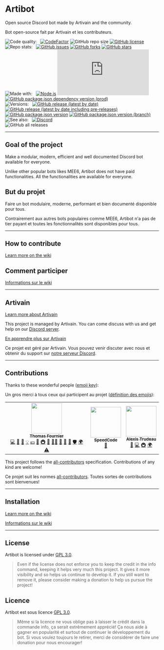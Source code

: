 # Artibot
Open source Discord bot made by Artivain and the community.

Bot open-source fait par Artivain et les contributeurs.

![Code quality:](https://img.shields.io/badge/Code%20quality-%3A-gray?style=flat-square)&nbsp;&nbsp;
[![CodeFactor](https://www.codefactor.io/repository/github/artivain/artibot/badge?style=flat-square)](https://www.codefactor.io/repository/github/artivain/artibot)
![GitHub repo size](https://img.shields.io/github/repo-size/Artivain/artibot?style=flat-square)
[![GitHub license](https://img.shields.io/github/license/Artivain/artibot?style=flat-square)](https://github.com/Artivain/artibot/blob/main/LICENSE)
<br>
![Repo stats:](https://img.shields.io/badge/Repo%20stats-%3A-gray?style=flat-square)&nbsp;&nbsp;
[![GitHub issues](https://img.shields.io/github/issues/Artivain/artibot?style=flat-square)](https://github.com/Artivain/artibot/issues)
[![GitHub forks](https://img.shields.io/github/forks/Artivain/artibot?style=flat-square)](https://github.com/Artivain/artibot/network)
[![GitHub stars](https://img.shields.io/github/stars/Artivain/artibot?style=flat-square)](https://github.com/Artivain/artibot/stargazers)
<br>
![Made with:](https://img.shields.io/badge/Made%20with-%3A-gray?style=flat-square)&nbsp;&nbsp;
[![Node.js](https://img.shields.io/badge/Node.js-16.13.1-blue?style=flat-square)](https://github.com/Artivain/artibot/blob/main/.node-version)
[![GitHub package.json dependency version (prod)](https://img.shields.io/github/package-json/dependency-version/Artivain/artibot/discord.js?style=flat-square)](https://discord.js.org/#/)
[![GitHub package.json dependency version (prod)](https://img.shields.io/github/package-json/dependency-version/Artivain/artibot/axios?style=flat-square)](https://axios-http.com/)
<br>
![Versions:](https://img.shields.io/badge/Versions-%3A-gray?style=flat-square)&nbsp;&nbsp;
[![GitHub release (latest by date)](https://img.shields.io/github/v/release/Artivain/artibot?label=latest&style=flat-square&color=green)](https://github.com/Artivain/artibot/releases/latest)
[![GitHub release (latest by date including pre-releases)](https://img.shields.io/github/v/release/Artivain/artibot?color=yellow&include_prereleases&label=beta&style=flat-square)](https://github.com/Artivain/artibot/releases)
[![GitHub package.json version](https://img.shields.io/github/package-json/v/Artivain/artibot?color=orange&label=alpha&style=flat-square)](https://github.com/Artivain/artibot)
[![GitHub package.json version (branch)](https://img.shields.io/github/package-json/v/Artivain/artibot/unstable?color=red&label=unstable&style=flat-square)](https://github.com/Artivain/artibot/tree/unstable)
<br>
![See also:](https://img.shields.io/badge/See%20also-%3A-gray?style=flat-square)&nbsp;&nbsp;
[![Discord](https://img.shields.io/discord/784679956717240391?label=Discord%20support%20server&style=flat-square)](https://discord.artivain.com)
<br>
![GitHub all releases](https://img.shields.io/github/downloads/Artivain/artibot/total?label=total%20downloads&style=flat-square)

---

## Goal of the project
Make a modular, modern, efficient and well documented Discord bot available for everyone.

Unlike other popular bots likes MEE6, Artibot does not have paid functionalities. All the functionalities are available for everyone.

## But du projet

Faire un bot modulaire, moderne, performant et bien documenté disponible pour tous. 

Contrairement aux autres bots populaires comme MEE6, Artibot n'a pas de tier payant et toutes les fonctionnalités sont disponibles pour tous.

---

## How to contribute
[Learn more on the wiki](https://github.com/Artivain/artibot/wiki/Comment-participer)

## Comment participer
[Informations sur le wiki](https://github.com/Artivain/artibot/wiki/Comment-participer)

---

## Artivain
[Learn more about Artivain](https://artivain.com/)

This project is managed by Artivain. You can come discuss with us and get help on our [Discord server](https://discord.artivain.com/).

[En apprendre plus sur Artivain](https://artivain.com/)

Ce projet est géré par Artivain. Vous pouvez venir discuter avec nous et obtenir du support sur [notre serveur Discord](https://discord.artivain.com/).

---

## Contributions

Thanks to these wonderful people ([emoji key](https://allcontributors.org/docs/en/emoji-key)):

Un gros merci à tous ceux qui participent au projet ([définition des emojis](https://allcontributors.org/docs/en/emoji-key)):

<!-- ALL-CONTRIBUTORS-LIST:START - Do not remove or modify this section -->
<!-- prettier-ignore-start -->
<!-- markdownlint-disable -->
<table>
  <tr>
    <td align="center"><a href="https://artivain.com"><img src="https://avatars.githubusercontent.com/u/42936037?v=4?s=100" width="100px;" alt=""/><br /><sub><b>Thomas Fournier</b></sub></a><br /><a href="https://github.com/Artivain/artibot/commits?author=GoudronViande24" title="Code">💻</a> <a href="https://github.com/Artivain/artibot/commits?author=GoudronViande24" title="Documentation">📖</a> <a href="#design-GoudronViande24" title="Design">🎨</a> <a href="#example-GoudronViande24" title="Examples">💡</a> <a href="#financial-GoudronViande24" title="Financial">💵</a> <a href="#ideas-GoudronViande24" title="Ideas, Planning, & Feedback">🤔</a> <a href="#infra-GoudronViande24" title="Infrastructure (Hosting, Build-Tools, etc)">🚇</a> <a href="#maintenance-GoudronViande24" title="Maintenance">🚧</a> <a href="#mentoring-GoudronViande24" title="Mentoring">🧑‍🏫</a> <a href="#projectManagement-GoudronViande24" title="Project Management">📆</a> <a href="#question-GoudronViande24" title="Answering Questions">💬</a> <a href="https://github.com/Artivain/artibot/pulls?q=is%3Apr+reviewed-by%3AGoudronViande24" title="Reviewed Pull Requests">👀</a> <a href="#security-GoudronViande24" title="Security">🛡️</a> <a href="#translation-GoudronViande24" title="Translation">🌍</a> <a href="https://github.com/Artivain/artibot/commits?author=GoudronViande24" title="Tests">⚠️</a></td>
    <td align="center"><a href="https://github.com/SpeedCode210"><img src="https://avatars.githubusercontent.com/u/66476312?v=4?s=100" width="100px;" alt=""/><br /><sub><b>SpeedCode</b></sub></a><br /><a href="https://github.com/Artivain/artibot/issues?q=author%3ASpeedCode210" title="Bug reports">🐛</a></td>
    <td align="center"><a href="https://zariaa.tk"><img src="https://avatars.githubusercontent.com/u/75556887?v=4?s=100" width="100px;" alt=""/><br /><sub><b>Alexis Trudeau</b></sub></a><br /><a href="https://github.com/Artivain/artibot/issues?q=author%3AZariaa27" title="Bug reports">🐛</a> <a href="https://github.com/Artivain/artibot/commits?author=Zariaa27" title="Code">💻</a> <a href="#infra-Zariaa27" title="Infrastructure (Hosting, Build-Tools, etc)">🚇</a> <a href="#translation-Zariaa27" title="Translation">🌍</a></td>
  </tr>
</table>

<!-- markdownlint-restore -->
<!-- prettier-ignore-end -->

<!-- ALL-CONTRIBUTORS-LIST:END -->

This project follows the [all-contributors](https://allcontributors.org) specification.
Contributions of any kind are welcome!

Ce projet suit les normes [all-contributors](https://allcontributors.org). Toutes sortes de contributions sont bienvenues!

---

## Installation
[Learn more on the wiki](https://github.com/Artivain/artibot/wiki/Installation)

[Informations sur le wiki](https://github.com/Artivain/artibot/wiki/Installation)

---

## License
Artibot is licensed under [GPL 3.0](LICENSE).

> Even if the license does not enforce you to keep the credit in the info command, keeping it helps very much this project.
It gives it more visibility and so helps us continue to develop it. If you still want to remove it, please consider making a donation to help us pursue the project!

## Licence
Artibot est sous licence [GPL 3.0](LICENSE).

> Même si la licence ne vous oblige pas à laisser le crédit dans la commande info, ça serait extrêmement apprécié!
Ça nous aide à gagner en popularité et surtout de continuer le développement du bot. Si vous voulez toujours le retirer, merci de considérer de faire une donation pour nous encourager!
